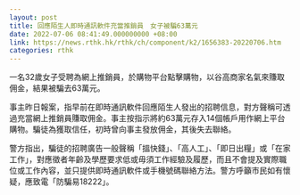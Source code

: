 ```yaml
---
layout: post
title: 回應陌生人即時通訊軟件充當推銷員　女子被騙63萬元
date: 2022-07-06 08:41:49.000000000 +08:00
link: https://news.rthk.hk/rthk/ch/component/k2/1656383-20220706.htm
categories: rthk
---
```


一名32歲女子受聘為網上推銷員，於購物平台點擊購物，以谷高商家名氣來賺取佣金，結果被騙去63萬元。

事主昨日報案，指早前在即時通訊軟件回應陌生人發出的招聘信息，對方聲稱可透過充當網上推銷員賺取佣金。事主按指示將約63萬元存入14個帳戶用作網上平台購物。騙徒為獲取信任，初時曾向事主發放佣金，其後失去聯絡。

警方指出，騙徒的招聘廣告一般聲稱「搵快錢」、「高人工」、「即日出糧」或「在家工作」，對應徵者年齡及學歷要求低或毋須工作經驗及履歷，而且不會提及實際職位或工作內容，並只提供即時通訊軟件或手機號碼聯絡方法。警方呼籲市民如有懷疑，應致電「防騙易18222」。
